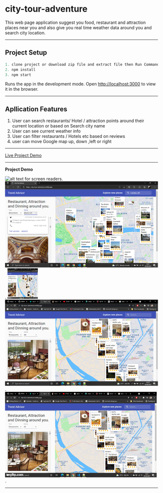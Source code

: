 # city-tour-adventure

This web page application suggest you food, restaurant and attraction places near you and also give you real time weather data around you and search city location.

---

## Project Setup

 ``` javascript
1. clone project or download zip file and extract file then Run Command
2. npm install
3. npm start
```
  
Runs the app in the development mode.
Open  <http://localhost:3000> to view it in the browser.

---

## Apllication Features

1. User can search restaurants/ Hotel / attraction points around their current location or based on Search city name
2. User can see current weather info
3. User can filter restaurants / Hotels etc based on reviews
4. user can move Google map up, down ,left or right

---

[ Live Project Demo  ](https://city-tour-adventure.netlify.app/, "city-tour-adventure")

---

 **Project Demo**

 ![alt text for screen readers](https://www.wired.com/wp-content/uploads/2015/03/855.gif  "Text to show on mouseover").
  ![alt text for screen readers](public\image\third.png  "Text to show on mouseover").
<img src="public\image\final.gif" alt="MarineGEO circle logo" style="height: 100px; width:100px;"/>
![alt text for screen readers](public\image\First.png "Text to show on mouseover").
![alt text for screen readers](public\image\final.gif "Text to show on mouseover").
 ***
